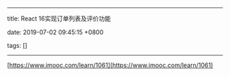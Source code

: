 
---

title: React 16实现订单列表及评价功能

date: 2019-07-02 09:45:15 +0800

tags: []

---
[https://www.imooc.com/learn/1061](https://www.imooc.com/learn/1061)

